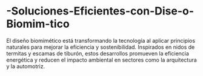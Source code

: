 # -Soluciones-Eficientes-con-Dise-o-Biomim-tico
El diseño biomimético está transformando la tecnología al aplicar principios naturales para mejorar la eficiencia y sostenibilidad. Inspirados en nidos de termitas y escamas de tiburón, estos desarrollos promueven la eficiencia energética y reducen el impacto ambiental en sectores como la arquitectura y la automotriz.
